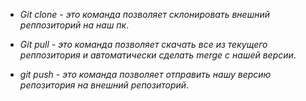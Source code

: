 * *Git clone - это команда позволяет склонировать внешний реппозиторий на наш пк*.


* *Git pull - это команда позволяет скачать все из текущего реппозитория и автоматически сделать merge с нашей версии*.


* *git push - это команда позволяет отправить нашу версию репозитория на внешний репозиторий*.




